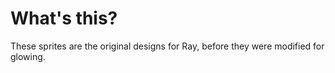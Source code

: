 What's this?
============

These sprites are the original designs for Ray, before they were modified for glowing.